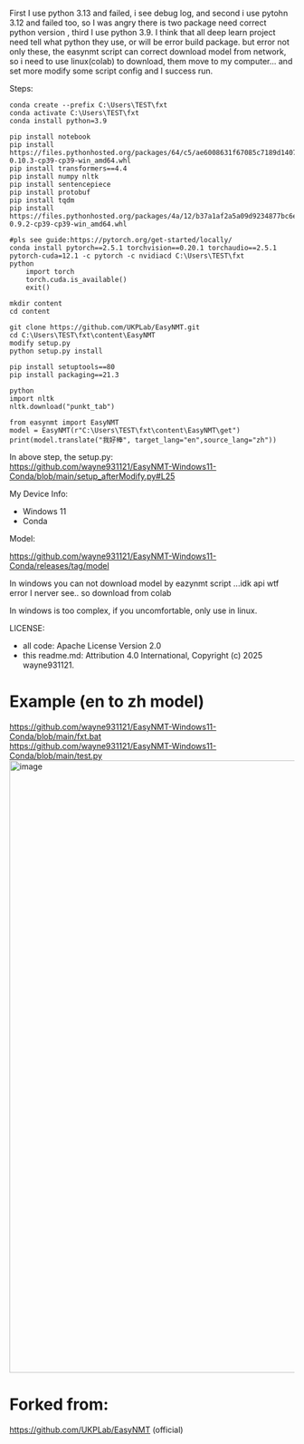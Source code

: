 First I use python 3.13 and failed, i see debug log, and second i use pytohn 3.12 and failed too, so I was angry there is two package need correct python version , third I use python 3.9. I think that all deep learn project need tell what python they use, or will be error build package. but error not only these, the easynmt script can correct download model from network, so i need to use linux(colab) to download, them move to my computer... and set more modify some script config and I success run.

Steps:
```
conda create --prefix C:\Users\TEST\fxt
conda activate C:\Users\TEST\fxt
conda install python=3.9

pip install notebook
pip install https://files.pythonhosted.org/packages/64/c5/ae6008631f67085c7189d1407abea468c80000657778af4d4039de0d893b/tokenizers-0.10.3-cp39-cp39-win_amd64.whl
pip install transformers==4.4
pip install numpy nltk
pip install sentencepiece
pip install protobuf
pip install tqdm
pip install https://files.pythonhosted.org/packages/4a/12/b37a1af2a5a09d9234877bc6e1403fae68adee43afc027fc6da7f576e15a/fasttext_wheel-0.9.2-cp39-cp39-win_amd64.whl

#pls see guide:https://pytorch.org/get-started/locally/
conda install pytorch==2.5.1 torchvision==0.20.1 torchaudio==2.5.1 pytorch-cuda=12.1 -c pytorch -c nvidiacd C:\Users\TEST\fxt
python
    import torch
    torch.cuda.is_available()
	exit()

mkdir content
cd content

git clone https://github.com/UKPLab/EasyNMT.git
cd C:\Users\TEST\fxt\content\EasyNMT
modify setup.py
python setup.py install

pip install setuptools==80
pip install packaging==21.3

python
import nltk
nltk.download("punkt_tab")

from easynmt import EasyNMT
model = EasyNMT(r"C:\Users\TEST\fxt\content\EasyNMT\get")
print(model.translate("我好棒", target_lang="en",source_lang="zh"))
```

In above step, the setup.py:<br>
https://github.com/wayne931121/EasyNMT-Windows11-Conda/blob/main/setup_afterModify.py#L25


My Device Info:
- Windows 11
- Conda

Model:

https://github.com/wayne931121/EasyNMT-Windows11-Conda/releases/tag/model

In windows you can not download model by eazynmt script ...idk api wtf error I nerver see.. so download from colab

In windows is too complex, if you uncomfortable, only use in linux.

LICENSE:
- all code: Apache License Version 2.0
- this readme.md: Attribution 4.0 International, Copyright (c) 2025 wayne931121.

# Example (en to zh model)
https://github.com/wayne931121/EasyNMT-Windows11-Conda/blob/main/fxt.bat<br>
https://github.com/wayne931121/EasyNMT-Windows11-Conda/blob/main/test.py
<img width="1920" height="1080" alt="image" src="https://github.com/user-attachments/assets/97a3c387-1a41-490b-ae4f-d8d618e6d3a5" />


# Forked from:

https://github.com/UKPLab/EasyNMT (official)











